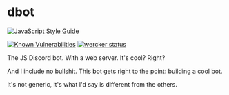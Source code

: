# dbot

[![JavaScript Style Guide](https://cdn.rawgit.com/feross/standard/master/badge.svg)](https://github.com/feross/standard)

[![Known Vulnerabilities](https://snyk.io/test/github/xshotd/dbot/badge.svg)](https://snyk.io/test/github/xshotd/dbot) [![wercker status](https://app.wercker.com/status/dc1a47a35b850306f7e90714c8e89b98/s/master "wercker status")](https://app.wercker.com/project/byKey/dc1a47a35b850306f7e90714c8e89b98)

The JS Discord bot. With a web server. It's cool? Right?

And I include no bullshit. This bot gets right to the point: building a cool bot.

It's not generic, it's what I'd say is different from the others.
